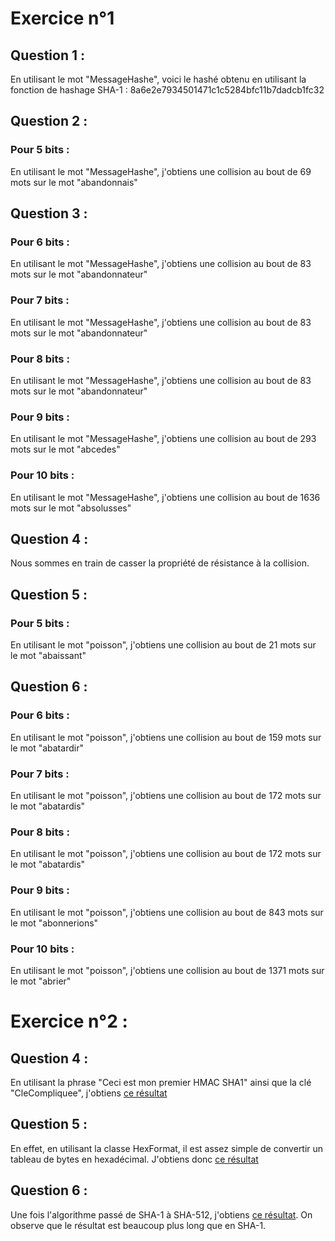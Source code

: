 # Exercice n°1

## Question 1 : 

En utilisant le mot "MessageHashe", voici le hashé obtenu en utilisant la fonction de hashage SHA-1 : 8a6e2e7934501471c1c5284bfc11b7dadcb1fc32

## Question 2 :

### Pour 5 bits : 
En utilisant le mot "MessageHashe", j'obtiens une collision au bout de 69 mots sur le mot "abandonnais"

## Question 3 :

### Pour 6 bits : 
En utilisant le mot "MessageHashe", j'obtiens une collision au bout de 83 mots sur le mot "abandonnateur"

### Pour 7 bits : 
En utilisant le mot "MessageHashe", j'obtiens une collision au bout de 83 mots sur le mot "abandonnateur"

### Pour 8 bits : 
En utilisant le mot "MessageHashe", j'obtiens une collision au bout de 83 mots sur le mot "abandonnateur"

### Pour 9 bits : 
En utilisant le mot "MessageHashe", j'obtiens une collision au bout de 293 mots sur le mot "abcedes"

### Pour 10 bits : 
En utilisant le mot "MessageHashe", j'obtiens une collision au bout de 1636 mots sur le mot "absolusses"

## Question 4 :
Nous sommes en train de casser la propriété de résistance à la collision.

## Question 5 :

### Pour 5 bits : 
En utilisant le mot "poisson", j'obtiens une collision au bout de 21 mots sur le mot "abaissant"

## Question 6 :

### Pour 6 bits : 
En utilisant le mot "poisson", j'obtiens une collision au bout de 159 mots sur le mot "abatardir"

### Pour 7 bits : 
En utilisant le mot "poisson", j'obtiens une collision au bout de 172 mots sur le mot "abatardis"

### Pour 8 bits : 
En utilisant le mot "poisson", j'obtiens une collision au bout de 172 mots sur le mot "abatardis"

### Pour 9 bits : 
En utilisant le mot "poisson", j'obtiens une collision au bout de 843 mots sur le mot "abonnerions"

### Pour 10 bits : 
En utilisant le mot "poisson", j'obtiens une collision au bout de 1371 mots sur le mot "abrier"


# Exercice n°2 :

## Question 4 :
En utilisant la phrase "Ceci est mon premier HMAC SHA1" ainsi que la clé "CleCompliquee", j'obtiens [ce résultat](https://github.com/baptistepsm/Hashage-Java/resources/q4_ex2.png)

## Question 5 :
En effet, en utilisant la classe HexFormat, il est assez simple de convertir un tableau de bytes en hexadécimal. J'obtiens donc [ce résultat](https://github.com/baptistepsm/Hashage-Java/resources/q5_ex2.png)

## Question 6 :
Une fois l'algorithme passé de SHA-1 à SHA-512, j'obtiens [ce résultat](https://github.com/baptistepsm/Hashage-Java/resources/q6_ex2.png). On observe que le résultat est beaucoup plus long que en SHA-1.